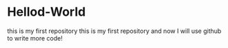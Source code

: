 # Hellod-World
this is my first repository
this is my first repository and now I will use github to write more code!
